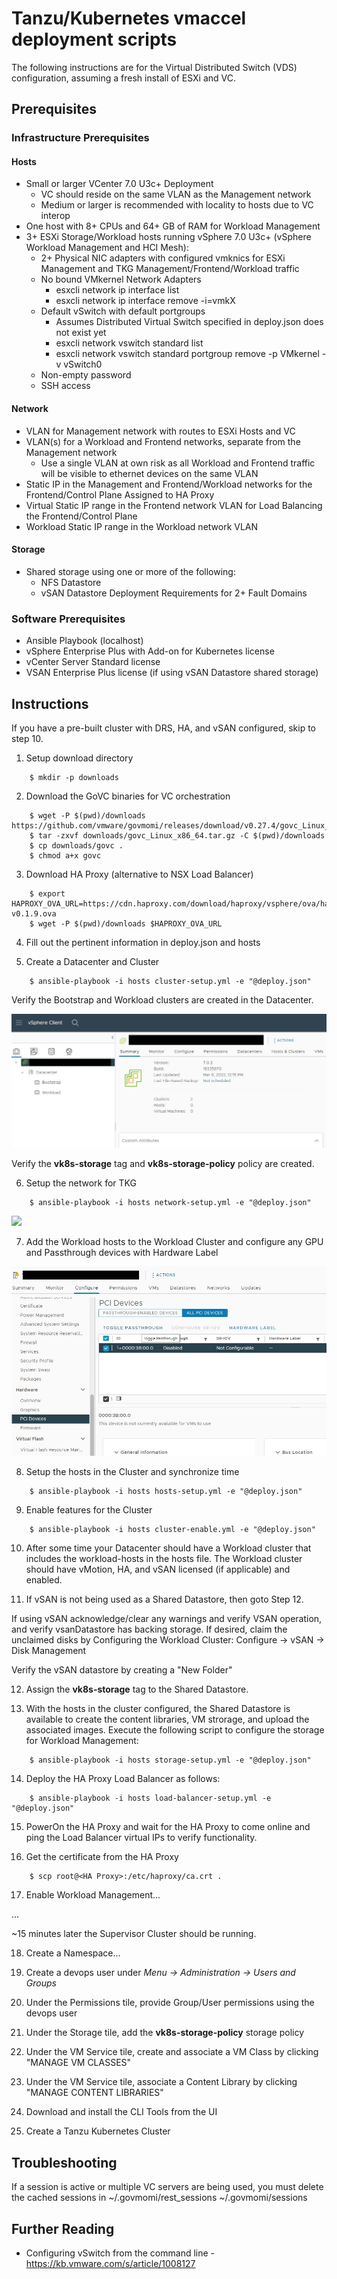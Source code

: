 # Tanzu/Kubernetes vmaccel deployment scripts

The following instructions are for the Virtual Distributed Switch (VDS) configuration, assuming a fresh install of ESXi and VC.

## Prerequisites

### Infrastructure Prerequisites

#### Hosts

* Small or larger VCenter 7.0 U3c+ Deployment
  - VC should reside on the same VLAN as the Management network
  - Medium or larger is recommended with locality to hosts due to VC interop
* One host with 8+ CPUs and 64+ GB of RAM for Workload Management
* 3+ ESXi Storage/Workload hosts running vSphere 7.0 U3c+ (vSphere Workload Management and HCI Mesh):
  - 2+ Physical NIC adapters with configured vmknics for ESXi Management and TKG Management/Frontend/Workload traffic
  - No bound VMkernel Network Adapters
    - esxcli network ip interface list
    - esxcli network ip interface remove -i=vmkX
  - Default vSwitch with default portgroups
    - Assumes Distributed Virtual Switch specified in deploy.json does not exist yet
    - esxcli network vswitch standard list
    - esxcli network vswitch standard portgroup remove -p VMkernel -v vSwitch0
  - Non-empty password
  - SSH access

#### Network

* VLAN for Management network with routes to ESXi Hosts and VC
* VLAN(s) for a Workload and Frontend networks, separate from the Management network
  - Use a single VLAN at own risk as all Workload and Frontend traffic will be visible to ethernet devices on the same VLAN
* Static IP in the Management and Frontend/Workload networks for the Frontend/Control Plane Assigned to HA Proxy
* Virtual Static IP range in the Frontend network VLAN for Load Balancing the Frontend/Control Plane
* Workload Static IP range in the Workload network VLAN

#### Storage

* Shared storage using one or more of the following:
  - NFS Datastore
  - vSAN Datastore Deployment Requirements for 2+ Fault Domains

### Software Prerequisites

* Ansible Playbook (localhost)
* vSphere Enterprise Plus with Add-on for Kubernetes license
* vCenter Server Standard license
* VSAN Enterprise Plus license (if using vSAN Datastore shared storage)

## Instructions

If you have a pre-built cluster with DRS, HA, and vSAN configured, skip to step 10.

1. Setup download directory

``` shell
    $ mkdir -p downloads
```

2. Download the GoVC binaries for VC orchestration

``` shell
    $ wget -P $(pwd)/downloads https://github.com/vmware/govmomi/releases/download/v0.27.4/govc_Linux_x86_64.tar.gz
    $ tar -zxvf downloads/govc_Linux_x86_64.tar.gz -C $(pwd)/downloads
    $ cp downloads/govc .
    $ chmod a+x govc
```

3. Download HA Proxy (alternative to NSX Load Balancer)

``` shell
    $ export HAPROXY_OVA_URL=https://cdn.haproxy.com/download/haproxy/vsphere/ova/haproxy-v0.1.9.ova
    $ wget -P $(pwd)/downloads $HAPROXY_OVA_URL
```

4. Fill out the pertinent information in deploy.json and hosts

5. Create a Datacenter and Cluster

``` shell
    $ ansible-playbook -i hosts cluster-setup.yml -e "@deploy.json"
```

Verify the Bootstrap and Workload clusters are created in the Datacenter.

![](documents/esx-7.0u3c/vmaccel-tkg-inventory.png)

Verify the <b>vk8s-storage</b> tag and <b>vk8s-storage-policy</b> policy are created.

6. Setup the network for TKG

``` shell
    $ ansible-playbook -i hosts network-setup.yml -e "@deploy.json"
```

![](documents/esx-7.0u3c/vmaccel-tkg.networking.png)

7. Add the Workload hosts to the Workload Cluster and configure any GPU and Passthrough devices with Hardware Label

![](documents/esx-7.0u3c/vmaccel-tkg-configure-ddpio.png)

8. Setup the hosts in the Cluster and synchronize time

``` shell
    $ ansible-playbook -i hosts hosts-setup.yml -e "@deploy.json"
```

9. Enable features for the Cluster

``` shell
    $ ansible-playbook -i hosts cluster-enable.yml -e "@deploy.json"
```

10. After some time your Datacenter should have a Workload cluster that includes the workload-hosts in the hosts file. The Workload cluster should have vMotion, HA, and vSAN licensed (if applicable) and enabled.

11. If vSAN is not being used as a Shared Datastore, then goto Step 12.

If using vSAN acknowledge/clear any warnings and verify VSAN operation, and verify vsanDatastore has backing storage. If desired, claim the unclaimed disks by Configuring the Workload Cluster: Configure -> vSAN -> Disk Management

Verify the vSAN datastore by creating a "New Folder"

12. Assign the <b>vk8s-storage</b> tag to the Shared Datastore.

13. With the hosts in the cluster configured, the Shared Datastore is available to create the content libraries, VM strorage, and upload the associated images. Execute the following script to configure the storage for Workload Management:

``` shell
    $ ansible-playbook -i hosts storage-setup.yml -e "@deploy.json"
```

14. Deploy the HA Proxy Load Balancer as follows:

``` shell
    $ ansible-playbook -i hosts load-balancer-setup.yml -e "@deploy.json"
```

15. PowerOn the HA Proxy and wait for the HA Proxy to come online and ping the Load Balancer virtual IPs to verify functionality.

16. Get the certificate from the HA Proxy

``` shell
    $ scp root@<HA Proxy>:/etc/haproxy/ca.crt .
```

17. Enable Workload Management...

...

~15 minutes later the Supervisor Cluster should be running.

18. Create a Namespace...

19. Create a devops user under <i>Menu -> Administration -> Users and Groups</i>

20. Under the Permissions tile, provide Group/User permissions using the devops user

21. Under the Storage tile, add the <b>vk8s-storage-policy</b> storage policy

22. Under the VM Service tile, create and associate a VM Class by clicking "MANAGE VM CLASSES"

23. Under the VM Service tile, associate a Content Library by clicking "MANAGE CONTENT LIBRARIES"

24. Download and install the CLI Tools from the UI

25. Create a Tanzu Kubernetes Cluster

## Troubleshooting

If a session is active or multiple VC servers are being used, you must delete the cached sessions in ~/.govmomi/rest_sessions ~/.govmomi/sessions

## Further Reading

* Configuring vSwitch from the command line - https://kb.vmware.com/s/article/1008127
